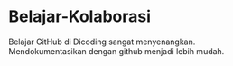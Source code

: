 # Belajar-Kolaborasi
Belajar GitHub di Dicoding sangat menyenangkan.<br>
Mendokumentasikan dengan github menjadi lebih mudah. <br>
